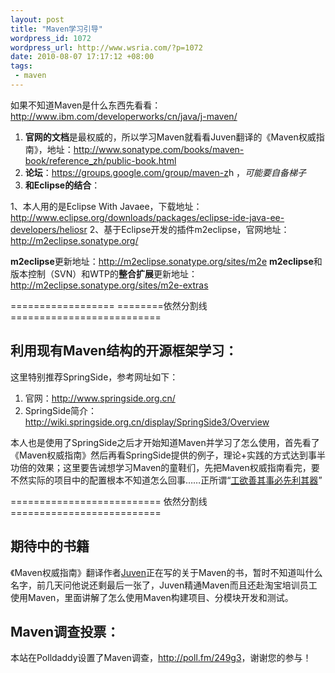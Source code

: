 ```yaml
--- 
layout: post
title: "Maven学习引导"
wordpress_id: 1072
wordpress_url: http://www.wsria.com/?p=1072
date: 2010-08-07 17:17:12 +08:00
tags: 
 - maven
---
```

如果不知道Maven是什么东西先看看：<a href="http://www.ibm.com/developerworks/cn/java/j-maven/">http://www.ibm.com/developerworks/cn/java/j-maven/</a>
<ol>
	<li><strong>官网的文档</strong>是最权威的，所以学习Maven就看看Juven翻译的《Maven权威指南》，地址：<a href="http://www.sonatype.com/books/maven-book/reference_zh/public-book.html">http://www.sonatype.com/books/maven-book/reference_zh/public-book.html</a></li>
	<li><strong>论坛</strong>：<a title="Maven中文论坛" href="https://groups.google.com/group/maven-z" target="_blank">https://groups.google.com/group/maven-z</a>h ，<em>可能要自备梯子</em></li>
	<li><strong>和Eclipse的结合</strong>：</li>
</ol>
1、本人用的是Eclipse With Javaee，下载地址：<a href="http://www.eclipse.org/downloads/packages/eclipse-ide-java-ee-developers/heliosr">http://www.eclipse.org/downloads/packages/eclipse-ide-java-ee-developers/heliosr</a>
2、基于Eclipse开发的插件m2eclipse，官网地址：<a href="http://m2eclipse.sonatype.org/">http://m2eclipse.sonatype.org/</a>

<strong>m2eclipse</strong>更新地址：<a href="http://m2eclipse.sonatype.org/sites/m2e">http://m2eclipse.sonatype.org/sites/m2e</a>
<strong>m2eclipse</strong>和版本控制（SVN）和WTP的<strong>整合扩展</strong>更新地址：<a href="http://m2eclipse.sonatype.org/sites/m2e-extras">http://m2eclipse.sonatype.org/sites/m2e-extras</a>

================== ========依然分割线 ==========================
<h2>利用现有Maven结构的开源框架学习：</h2>
这里特别推荐SpringSide，参考网址如下：
<ol>
	<li>官网：<a href="http://www.springside.org.cn/">http://www.springside.org.cn/</a></li>
	<li>SpringSide简介：<a href="http://wiki.springside.org.cn/display/SpringSide3/Overview">http://wiki.springside.org.cn/display/SpringSide3/Overview</a></li>
</ol>
本人也是使用了SpringSide之后才开始知道Maven并学习了怎么使用，首先看了《Maven权威指南》然后再看SpringSide提供的例子，理论+实践的方式达到事半功倍的效果；这里要告诫想学习Maven的童鞋们，先把Maven权威指南看完，要不然实际的项目中的配置根本不知道怎么回事……正所谓“<a href="http://www.wsria.com/archives/1026" target="_blank">工欲善其事必先利其器</a>”

========================== 依然分割线 ==========================
<h2>期待中的书籍</h2>
《Maven权威指南》翻译作者<a title="JuvenXu" href="http://www.juvenxu.com/" target="_blank">Juven</a>正在写的关于Maven的书，暂时不知道叫什么名字，前几天问他说还剩最后一张了，Juven精通Maven而且还赴淘宝培训员工使用Maven，里面讲解了怎么使用Maven构建项目、分模块开发和测试。
<h2>Maven调查投票：</h2>
本站在Polldaddy设置了Maven调查，<a href="http://poll.fm/249g3" target="_blank">http://poll.fm/249g3</a>，谢谢您的参与！
